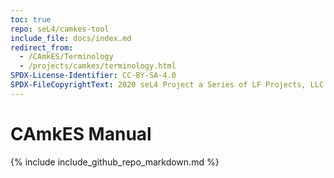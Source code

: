 ```yaml
---
toc: true
repo: seL4/camkes-tool
include_file: docs/index.md
redirect_from:
  - /CAmkES/Terminology
  - /projects/camkes/terminology.html
SPDX-License-Identifier: CC-BY-SA-4.0
SPDX-FileCopyrightText: 2020 seL4 Project a Series of LF Projects, LLC.
---
```


# CAmkES Manual

{% include include_github_repo_markdown.md %}
